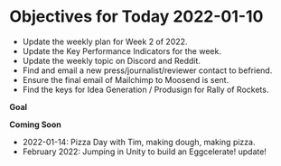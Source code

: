 # Objectives for Today 2022-01-10

- Update the weekly plan for Week 2 of 2022.
- Update the Key Performance Indicators for the week.
- Update the weekly topic on Discord and Reddit.
- Find and email a new press/journalist/reviewer contact to befriend.
- Ensure the final email of Mailchimp to Moosend is sent.
- Find the keys for Idea Generation / Produsign for Rally of Rockets.

**Goal**

**Coming Soon**

- 2022-01-14: Pizza Day with Tim, making dough, making pizza.
- February 2022: Jumping in Unity to build an Eggcelerate! update!
